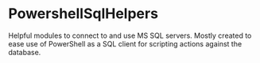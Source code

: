 # PowershellSqlHelpers
Helpful modules to connect to and use MS SQL servers. Mostly created to ease use of PowerShell as a SQL client for scripting actions against the database.
